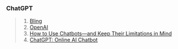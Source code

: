 ### ChatGPT
> 1. [Bling](https://www.bing.com/search?pglt=675&q=chat+gpt&cvid=319947d316ad4b84be3894a593e090fa&aqs=edge.2.69i57j0l6j69i65l2.6024j0j1&FORM=ANNTA1&PC=HCTS)
> 2. [OpenAI](https://openai.com/blog/chatgpt)
> 3. [How to Use Chatbots—and Keep Their Limitations in Mind](https://getpocket.com/collections/how-to-use-chatbotsand-keep-their-limitations-in-mind?utm_source=pocket-newtab-en-us)
> 4. [ChatGPT: Online AI Chatbot](https://chatgpt.org)